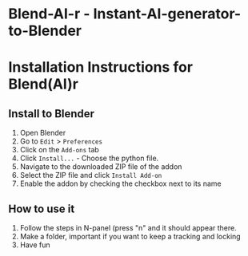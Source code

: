 # Blend-AI-r - Instant-AI-generator-to-Blender

# Installation Instructions for Blend(AI)r

## Install to Blender 

1. Open Blender
2. Go to `Edit` > `Preferences`
3. Click on the `Add-ons` tab
4. Click `Install...` - Choose the python file. 
5. Navigate to the downloaded ZIP file of the addon
6. Select the ZIP file and click `Install Add-on`
7. Enable the addon by checking the checkbox next to its name

## How to use it
1. Follow the steps in N-panel (press "n" and it should appear there.
2. Make a folder, important if you want to keep a tracking and locking
3. Have fun
